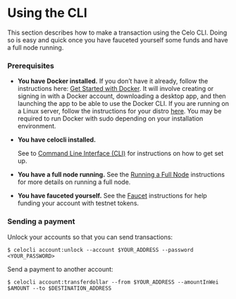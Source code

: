 # Using the CLI

This section describes how to make a transaction using the Celo CLI. Doing so is easy and quick once you have fauceted yourself some funds and have a full node running.

### **Prerequisites**

- **You have Docker installed.** If you don’t have it already, follow the instructions here: [Get Started with Docker](https://www.docker.com/get-started). It will involve creating or signing in with a Docker account, downloading a desktop app, and then launching the app to be able to use the Docker CLI. If you are running on a Linux server, follow the instructions for your distro [here](https://docs.docker.com/install/#server). You may be required to run Docker with sudo depending on your installation environment.
- **You have celocli installed.**

  See to [Command Line Interface \(CLI\)](../command-line-interface/introduction.md) for instructions on how to get set up.

- **You have a full node running.** See the [Running a Full Node](running-a-full-node.md) instructions for more details on running a full node.
- **You have fauceted yourself.** See the [Faucet](faucet.md) instructions for help funding your account with testnet tokens.

### **Sending a payment**

Unlock your accounts so that you can send transactions:

`$ celocli account:unlock --account $YOUR_ADDRESS --password <YOUR_PASSWORD>`

Send a payment to another account:

`$ celocli account:transferdollar --from $YOUR_ADDRESS --amountInWei $AMOUNT --to $DESTINATION_ADDRESS`
